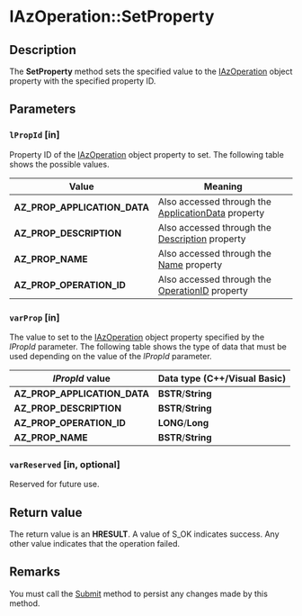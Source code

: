 # IAzOperation::SetProperty

## Description

The **SetProperty** method sets the specified value to the [IAzOperation](https://learn.microsoft.com/windows/desktop/api/azroles/nn-azroles-iazoperation) object property with the specified property ID.

## Parameters

### `lPropId` [in]

Property ID of the [IAzOperation](https://learn.microsoft.com/windows/desktop/api/azroles/nn-azroles-iazoperation) object property to set. The following table shows the possible values.

| Value | Meaning |
| --- | --- |
| **AZ_PROP_APPLICATION_DATA** | Also accessed through the [ApplicationData](https://learn.microsoft.com/windows/desktop/api/azroles/nf-azroles-iazoperation-get_applicationdata) property |
| **AZ_PROP_DESCRIPTION** | Also accessed through the [Description](https://learn.microsoft.com/windows/desktop/api/azroles/nf-azroles-iazoperation-get_description) property |
| **AZ_PROP_NAME** | Also accessed through the [Name](https://learn.microsoft.com/windows/desktop/api/azroles/nf-azroles-iazoperation-get_name) property |
| **AZ_PROP_OPERATION_ID** | Also accessed through the [OperationID](https://learn.microsoft.com/windows/desktop/api/azroles/nf-azroles-iazoperation-get_operationid) property |

### `varProp` [in]

The value to set to the [IAzOperation](https://learn.microsoft.com/windows/desktop/api/azroles/nn-azroles-iazoperation) object property specified by the *lPropId* parameter. The following table shows the type of data that must be used depending on the value of the *lPropId* parameter.

| *lPropId* value | Data type (C++/Visual Basic) |
| --- | --- |
| **AZ_PROP_APPLICATION_DATA** | **BSTR**/**String** |
| **AZ_PROP_DESCRIPTION** | **BSTR**/**String** |
| **AZ_PROP_OPERATION_ID** | **LONG**/**Long** |
| **AZ_PROP_NAME** | **BSTR**/**String** |

### `varReserved` [in, optional]

Reserved for future use.

## Return value

The return value is an **HRESULT**. A value of S_OK indicates success. Any other value indicates that the operation failed.

## Remarks

You must call the [Submit](https://learn.microsoft.com/windows/desktop/api/azroles/nf-azroles-iazoperation-submit) method to persist any changes made by this method.